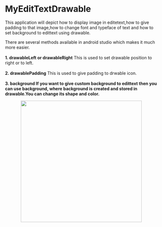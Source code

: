 # MyEditTextDrawable
This application will depict how to display image in editetext,how to give padding to that image,how to change font and typeface of text
and how to set background to edittext using drawable.

There are several methods available in android studio which makes it much more easier.<br><br>
<b>1. drawableLeft or drawableRight</b>
      This is used to set drawable position to right or to left.<br><br>
<b>2. drawablePadding</b>
      This is used to give padding to drwable icon.<br><br>
<b>3. background<b>
          If you want to give custom background to edittext then you can use background, where background is created and stored in drawable.You can change its shape and color.     

<div align="center">
    <img src="https://user-images.githubusercontent.com/35371687/47205667-33aeef80-d3a4-11e8-985e-7e0aa80b85e2.png" width="400px"></img> 
</div>


